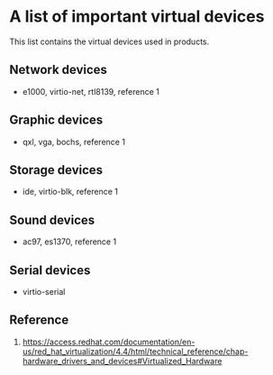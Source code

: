 # A list of important virtual devices

This list contains the virtual devices used in products.

## Network devices

+ e1000, virtio-net, rtl8139, reference 1

## Graphic devices

+ qxl, vga, bochs, reference 1

## Storage devices

+ ide, virtio-blk, reference 1

## Sound devices

+ ac97, es1370, reference 1

## Serial devices

+ virtio-serial

## Reference

1. https://access.redhat.com/documentation/en-us/red_hat_virtualization/4.4/html/technical_reference/chap-hardware_drivers_and_devices#Virtualized_Hardware

